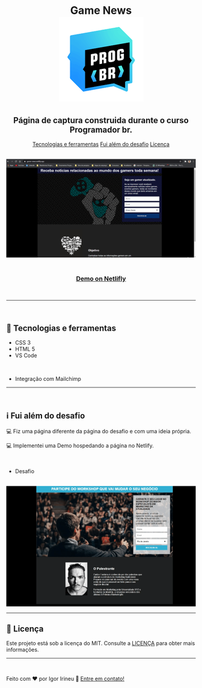 <h1 align="center">
<strong> Game News </strong>

<br>
<a href="https://programadorbr.com/">
<img alt="Logo do curso Progbr" src="./github/Logoprogbr.png">
</a></h1>

<h2 align="center"> Página de captura construida durante o curso Programador br.</h2>

<p align="center">
  <a href="#rocket-Tecnologias e ferramentas">Tecnologias e ferramentas</a>
  <a href="#information_source-fui-alem-do-desafio">Fui além do desafio</a>
  <a href="#memo-licença">Licença</a>
</p>

<br>

<img alt="Gif da página" src="./github/Demo.gif">
<h3 align="center">
<br>
    <a href="https://game-news.netlify.app/" target="_blank"> <strong> Demo on Netlifly </strong> </a></h3>
<br>

<hr>

<br>

## :rocket: Tecnologias e ferramentas

- CSS 3
- HTML 5
- VS Code

<br>

- Integração com Mailchimp

<hr>

<br>

## :information_source: Fui além do desafio

💻 Fiz uma página diferente da página do desafio e com uma ideia própria.

💻 Implementei uma Demo hospedando a página no Netlify.

<br>

- Desafio 

<br> 

<img alt="imagem do desafio" src="./github/Imagedesafio.gif">

<hr>

## :memo: Licença

Este projeto está sob a licença do MIT. Consulte a [LICENÇA](https://github.com/igoririneu/pagina_de_captura_Game-News/blob/main/LICENSE) para obter mais informações.

<hr>

<br>

Feito com ♥ por Igor Irineu :wave: [Entre em contato!](https://www.linkedin.com/in/igoririneu/)




